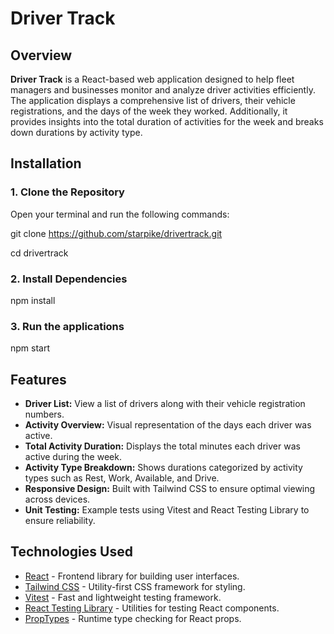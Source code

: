 # Driver Track

## Overview

**Driver Track** is a React-based web application designed to help fleet managers and businesses monitor and analyze driver activities efficiently. The application displays a comprehensive list of drivers, their vehicle registrations, and the days of the week they worked. Additionally, it provides insights into the total duration of activities for the week and breaks down durations by activity type.

## Installation

### 1. Clone the Repository

Open your terminal and run the following commands:

git clone https://github.com/starpike/drivertrack.git

cd drivertrack

### 2. Install Dependencies

npm install

### 3. Run the applications

npm start

## Features

- **Driver List:** View a list of drivers along with their vehicle registration numbers.
- **Activity Overview:** Visual representation of the days each driver was active.
- **Total Activity Duration:** Displays the total minutes each driver was active during the week.
- **Activity Type Breakdown:** Shows durations categorized by activity types such as Rest, Work, Available, and Drive.
- **Responsive Design:** Built with Tailwind CSS to ensure optimal viewing across devices.
- **Unit Testing:** Example tests using Vitest and React Testing Library to ensure reliability.

## Technologies Used

- [React](https://reactjs.org/) - Frontend library for building user interfaces.
- [Tailwind CSS](https://tailwindcss.com/) - Utility-first CSS framework for styling.
- [Vitest](https://vitest.dev/) - Fast and lightweight testing framework.
- [React Testing Library](https://testing-library.com/docs/react-testing-library/intro/) - Utilities for testing React components.
- [PropTypes](https://www.npmjs.com/package/prop-types) - Runtime type checking for React props.

